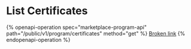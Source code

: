 # List Certificates

{% openapi-operation spec="marketplace-program-api" path="/public/v1/program/certificates" method="get" %}
[Broken link](broken-reference)
{% endopenapi-operation %}
